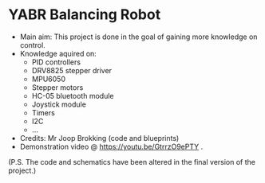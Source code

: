 # YABR Balancing Robot

- Main aim: This project is done in the goal of gaining more knowledge on control.
- Knowledge aquired on:
  - PID controllers
  - DRV8825 stepper driver
  - MPU6050
  - Stepper motors
  - HC-05 bluetooth module
  - Joystick module
  - Timers
  - I2C
  - ...
- Credits: Mr Joop Brokking (code and blueprints)
- Demonstration video @ https://youtu.be/GtrrzO9ePTY .
  <br>

(P.S. The code and schematics have been altered in the final version of the project.)
